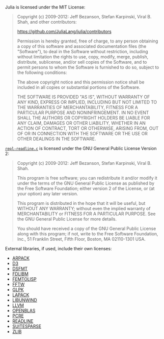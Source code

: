 Julia is licensed under the MIT License:

> Copyright (c) 2009-2012: Jeff Bezanson, Stefan Karpinski, Viral B. Shah, 
> and other contributors:
> 
> https://github.com/JuliaLang/julia/contributors
> 
> Permission is hereby granted, free of charge, to any person obtaining
> a copy of this software and associated documentation files (the
> "Software"), to deal in the Software without restriction, including
> without limitation the rights to use, copy, modify, merge, publish,
> distribute, sublicense, and/or sell copies of the Software, and to
> permit persons to whom the Software is furnished to do so, subject to
> the following conditions:
> 
> The above copyright notice and this permission notice shall be
> included in all copies or substantial portions of the Software.
> 
> THE SOFTWARE IS PROVIDED "AS IS", WITHOUT WARRANTY OF ANY KIND,
> EXPRESS OR IMPLIED, INCLUDING BUT NOT LIMITED TO THE WARRANTIES OF
> MERCHANTABILITY, FITNESS FOR A PARTICULAR PURPOSE AND
> NONINFRINGEMENT. IN NO EVENT SHALL THE AUTHORS OR COPYRIGHT HOLDERS BE
> LIABLE FOR ANY CLAIM, DAMAGES OR OTHER LIABILITY, WHETHER IN AN ACTION
> OF CONTRACT, TORT OR OTHERWISE, ARISING FROM, OUT OF OR IN CONNECTION
> WITH THE SOFTWARE OR THE USE OR OTHER DEALINGS IN THE SOFTWARE.

[`repl-readline.c`](https://github.com/JuliaLang/julia/blob/master/ui/repl-readline.c)
is licensed under the GNU General Public License Version 2:

> Copyright (c) 2009-2012: Jeff Bezanson, Stefan Karpinski, Viral B. Shah.
> 
> This program is free software; you can redistribute it and/or modify
> it under the terms of the GNU General Public License as published by
> the Free Software Foundation; either version 2 of the License, or
> (at your option) any later version.
> 
> This program is distributed in the hope that it will be useful,
> but WITHOUT ANY WARRANTY; without even the implied warranty of
> MERCHANTABILITY or FITNESS FOR A PARTICULAR PURPOSE.  See the
> GNU General Public License for more details.
> 
> You should have received a copy of the GNU General Public License along
> with this program; if not, write to the Free Software Foundation, Inc.,
> 51 Franklin Street, Fifth Floor, Boston, MA 02110-1301 USA.

External libraries, if used, include their own licenses:

- [ARPACK](http://www.caam.rice.edu/software/ARPACK/RiceBSD.txt#LICENSE)
- [D3](https://github.com/mbostock/d3/raw/master/LICENSE)
- [DSFMT](http://www.math.sci.hiroshima-u.ac.jp/~m-mat/MT/SFMT/LICENSE.txt)
- [FDLIBM](http://www.netlib.org/fdlibm/fdlibm.h)
- [FEMTOLISP](https://github.com/JeffBezanson/femtolisp)
- [FFTW](http://fftw.org/doc/License-and-Copyright.html)
- [GLPK](http://www.gnu.org/software/glpk)
- [LAPACK](http://netlib.org/lapack/LICENSE.txt)
- [LIBUNWIND](http://git.savannah.gnu.org/gitweb/?p=libunwind.git;a=blob_plain;f=LICENSE;hb=master)
- [LLVM](http://llvm.org/releases/3.0/LICENSE.TXT)
- [OPENBLAS](https://raw.github.com/xianyi/OpenBLAS/master/LICENSE)
- [PCRE](http://www.pcre.org/licence.txt)
- [READLINE](http://cnswww.cns.cwru.edu/php/chet/readline/rltop.html)
- [SUITESPARSE](http://www.cise.ufl.edu/research/sparse/SuiteSparse/current/SuiteSparse/)
- [ZLIB](http://zlib.net/zlib_license.html)
